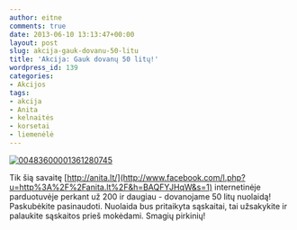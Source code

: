 ```yaml
---
author: eitne
comments: true
date: 2013-06-10 13:13:47+00:00
layout: post
slug: akcija-gauk-dovanu-50-litu
title: 'Akcija: Gauk dovanų 50 litų!'
wordpress_id: 139
categories:
- Akcijos
tags:
- akcija
- Anita
- kelnaitės
- korsetai
- liemenėlė
---
```




[![00483600001361280745](http://anita.kurapka.lt/files/2013/06/00483600001361280745.jpg)](http://anita.kurapka.lt/files/2013/06/00483600001361280745.jpg)

Tik šią savaitę [http://anita.lt/](http://www.facebook.com/l.php?u=http%3A%2F%2Fanita.lt%2F&h=BAQFYJHqW&s=1) internetinėje parduotuvėje perkant už 200 ir daugiau - dovanojame 50 litų nuolaidą! Paskubėkite pasinaudoti. Nuolaida bus pritaikyta sąskaitai, tai užsakykite ir palaukite sąskaitos prieš mokėdami.
Smagių pirkinių!
